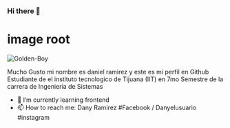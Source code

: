 ### Hi there 👋

# image root

![Golden-Boy](https://user-images.githubusercontent.com/124211806/219505415-28b9d3da-6679-4e16-9163-813336343ce8.gif)


Mucho Gusto mi nombre es daniel ramirez y este es mi perfil en Github
Estudiante de el instituto tecnologico de Tijuana (IIT)
en 7mo Semestre de la carrera de Ingenieria de Sistemas 


- 🌱 I’m currently learning frontend
- 📫 How to reach me: Dany Ramirez #Facebook / Danyelusuario #instagram

